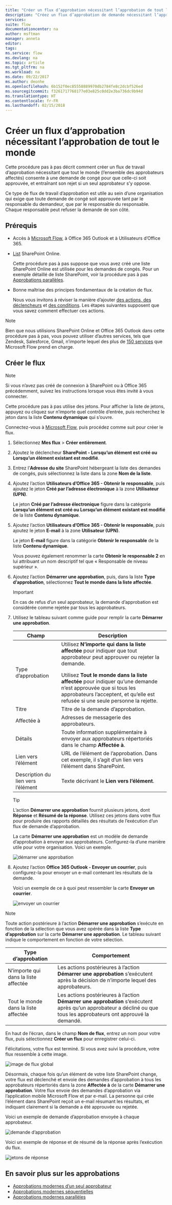 ```yaml
---
title: "Créer un flux d’approbation nécessitant l’approbation de tout le monde | Microsoft Docs"
description: "Créez un flux d’approbation de demande nécessitant l’approbation de tout le monde, et entraînant le rejet de la demande en cas de refus d’une seule personne."
services: 
suite: flow
documentationcenter: na
author: msftman
manager: anneta
editor: 
tags: 
ms.service: flow
ms.devlang: na
ms.topic: article
ms.tgt_pltfrm: na
ms.workload: na
ms.date: 09/22/2017
ms.author: deonhe
ms.openlocfilehash: 6b152f0ec85558889970db2784fe8c2dcbf526ed
ms.sourcegitcommit: f3261717768177e03e825c0dd2e3ba736dc9b94d
ms.translationtype: HT
ms.contentlocale: fr-FR
ms.lasthandoff: 02/15/2018
---
```

# <a name="create-an-approval-flow-that-requires-everyone-to-approve"></a>Créer un flux d’approbation nécessitant l’approbation de tout le monde
Cette procédure pas à pas décrit comment créer un flux de travail d’approbation nécessitant que tout le monde (l’ensemble des approbateurs affectés) consente à une demande de congé pour que celle-ci soit approuvée, et entraînant son rejet si un seul approbateur s’y oppose.

Ce type de flux de travail d’approbation est utile au sein d’une organisation qui exige que toute demande de congé soit approuvée tant par le responsable du demandeur, que par le responsable du responsable. Chaque responsable peut refuser la demande de son côté.

## <a name="prerequisites"></a>Prérequis
* Accès à [Microsoft Flow](https://flow.microsoft.com), à Office 365 Outlook et à Utilisateurs d’Office 365.
* [List](https://support.office.com/article/SharePoint-lists-I-An-introduction-f11cd5fe-bc87-4f9e-9bfe-bbd87a22a194) SharePoint Online.
  
    Cette procédure pas à pas suppose que vous avez créé une liste SharePoint Online est utilisée pour les demandes de congés. Pour un exemple détaillé de liste SharePoint, voir la procédure pas à pas [Approbations parallèles](parallel-modern-approvals.md).
* Bonne maîtrise des principes fondamentaux de la création de flux.
  
    Nous vous invitons à réviser la manière d’ajouter [des actions, des déclencheurs](multi-step-logic-flow.md#add-another-action) et [des conditions](add-condition.md). Les étapes suivantes supposent que vous savez comment effectuer ces actions.

> [!NOTE]
> Bien que nous utilisions SharePoint Online et Office 365 Outlook dans cette procédure pas à pas, vous pouvez utiliser d’autres services, tels que Zendesk, Salesforce, Gmail, n’importe lequel des plus de [150 services](https://flow.microsoft.com/connectors/) que Microsoft Flow prend en charge.
> 
> 

## <a name="create-the-flow"></a>Créer le flux
> [!NOTE]
> Si vous n’avez pas créé de connexion à SharePoint ou à Office 365 précédemment, suivez les instructions lorsque vous êtes invité à vous connecter.
> 
> 

Cette procédure pas à pas utilise des jetons. Pour afficher la liste de jetons, appuyez ou cliquez sur n’importe quel contrôle d’entrée, puis recherchez le jeton dans la liste **Contenu dynamique** qui s’ouvre.

Connectez-vous à [Microsoft Flow](https://flow.microsoft.com), puis procédez comme suit pour créer le flux.

1. Sélectionnez **Mes flux** > **Créer entièrement**.
2. Ajoutez le déclencheur **SharePoint - Lorsqu’un élément est créé ou Lorsqu’un élément existant est modifié**.
3. Entrez l’**Adresse du site** SharePoint hébergeant la liste des demandes de congés, puis sélectionnez la liste dans la zone **Nom de la liste**.
4. Ajoutez l’action **Utilisateurs d’Office 365 - Obtenir le responsable**, puis ajoutez le jeton **Créé par l’adresse électronique** à la zone **Utilisateur (UPN)**.
   
    Le jeton **Créé par l’adresse électronique** figure dans la catégorie **Lorsqu’un élément est créé ou Lorsqu’un élément existant est modifié** de la liste **Contenu dynamique**.
5. Ajoutez l’action **Utilisateurs d’Office 365 - Obtenir le responsable**, puis ajoutez le jeton **E-mail** à la zone **Utilisateur (UPN)**.
   
    Le jeton **E-mail** figure dans la catégorie **Obtenir le responsable** de la liste **Contenu dynamique**.
   
    Vous pouvez également renommer la carte **Obtenir le responsable 2** en lui attribuant un nom descriptif tel que « Responsable de niveau supérieur ».
6. Ajoutez l’action **Démarrer une approbation**, puis, dans la liste **Type d’approbation**, sélectionnez **Tout le monde dans la liste affectée**.
   
   > [!IMPORTANT]
   > En cas de refus d’un seul approbateur, la demande d’approbation est considérée comme rejetée par tous les approbateurs.
   > 
   > 
7. Utilisez le tableau suivant comme guide pour remplir la carte **Démarrer une approbation**.
   
   | Champ | Description |
   | --- | --- |
   |  Type d’approbation |Utilisez **N’importe qui dans la liste affectée** pour indiquer que tout approbateur peut approuver ou rejeter la demande. </p>Utilisez **Tout le monde dans la liste affectée** pour indiquer qu’une demande n’est approuvée que si tous les approbateurs l’acceptent, et qu’elle est refusée si une seule personne la rejette. |
   |  Titre |Titre de la demande d’approbation. |
   |  Affectée à |Adresses de messagerie des approbateurs. |
   |  Détails |Toute information supplémentaire à envoyer aux approbateurs répertoriés dans le champ **Affectée à**. |
   |  Lien vers l’élément |URL de l’élément de l’approbation. Dans cet exemple, il s’agit d’un lien vers l’élément dans SharePoint. |
   |  Description du lien vers l’élément |Texte décrivant le **Lien vers l’élément**. |
   
   > [!TIP]
   > L’action **Démarrer une approbation** fournit plusieurs jetons, dont **Réponse** et **Résumé de la réponse**. Utilisez ces jetons dans votre flux pour produire des rapports détaillés des résultats de l’exécution d’un flux de demande d’approbation.
   > 
   > 
   
    La carte **Démarrer une approbation** est un modèle de demande d’approbation à envoyer aux approbateurs. Configurez-la d’une manière utile pour votre organisation. Voici un exemple.
   
    ![démarrer une approbation](media/all-assigned-must-approve/start-an-approval-card.png)
8. Ajoutez l’action **Office 365 Outlook - Envoyer un courrier**, puis configurez-la pour envoyer un e-mail contenant les résultats de la demande.
   
    Voici un exemple de ce à quoi peut ressembler la carte **Envoyer un courrier**.
   
    ![envoyer un courrier](media/all-assigned-must-approve/send-an-email-card.png)

> [!NOTE]
> Toute action postérieure à l’action **Démarrer une approbation** s’exécute en fonction de la sélection que vous avez opérée dans la liste **Type d’approbation** sur la carte **Démarrer une approbation**. Le tableau suivant indique le comportement en fonction de votre sélection.
> 
> 

| Type d’approbation | Comportement |
| --- | --- |
| N’importe qui dans la liste affectée |Les actions postérieures à l’action **Démarrer une approbation** s’exécutent après la décision de n’importe lequel des approbateurs. |
| Tout le monde dans la liste affectée |Les actions postérieures à l’action **Démarrer une approbation** s’exécutent après qu’un approbateur a décliné ou que tous les approbateurs ont approuvé la demandé. |

En haut de l’écran, dans le champ **Nom de flux**, entrez un nom pour votre flux, puis sélectionnez **Créer un flux** pour enregistrer celui-ci.

Félicitations, votre flux est terminé. Si vous avez suivi la procédure, votre flux ressemble à cette image.

![image de flux global](media/all-assigned-must-approve/overall-flow.png)

Désormais, chaque fois qu’un élément de votre liste SharePoint change, votre flux est déclenché et envoie des demandes d’approbation à tous les approbateurs répertoriés dans la zone **Affectée à** de la carte **Démarrer une approbation**. Votre flux envoie des demandes d’approbation via l’application mobile Microsoft Flow et par e-mail. La personne qui crée l’élément dans SharePoint reçoit un e-mail résumant les résultats, et indiquant clairement si la demande a été approuvée ou rejetée.

Voici un exemple de demande d’approbation envoyée à chaque approbateur.

![demande d’approbation](media/all-assigned-must-approve/approval-request.png)

Voici un exemple de réponse et de résumé de la réponse après l’exécution du flux.

![jetons de réponse](media/all-assigned-must-approve/response-output.png)

## <a name="learn-more-about-approvals"></a>En savoir plus sur les approbations
* [Approbations modernes d’un seul approbateur](modern-approvals.md)
* [Approbations modernes séquentielles](sequential-modern-approvals.md)
* [Approbations modernes parallèles](sequential-modern-approvals.md)


